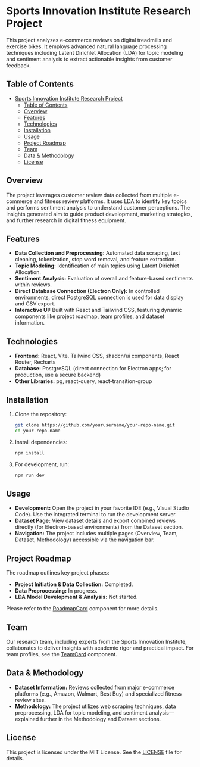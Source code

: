 # Sports Innovation Institute Research Project

This project analyzes e-commerce reviews on digital treadmills and exercise bikes. It employs advanced natural language processing techniques including Latent Dirichlet Allocation (LDA) for topic modeling and sentiment analysis to extract actionable insights from customer feedback.

## Table of Contents

- [Sports Innovation Institute Research Project](#sports-innovation-institute-research-project)
  - [Table of Contents](#table-of-contents)
  - [Overview](#overview)
  - [Features](#features)
  - [Technologies](#technologies)
  - [Installation](#installation)
  - [Usage](#usage)
  - [Project Roadmap](#project-roadmap)
  - [Team](#team)
  - [Data \& Methodology](#data--methodology)
  - [License](#license)

## Overview

The project leverages customer review data collected from multiple e-commerce and fitness review platforms. It uses LDA to identify key topics and performs sentiment analysis to understand customer perceptions. The insights generated aim to guide product development, marketing strategies, and further research in digital fitness equipment.

## Features

- **Data Collection and Preprocessing:** Automated data scraping, text cleaning, tokenization, stop word removal, and feature extraction.
- **Topic Modeling:** Identification of main topics using Latent Dirichlet Allocation.
- **Sentiment Analysis:** Evaluation of overall and feature-based sentiments within reviews.
- **Direct Database Connection (Electron Only):** In controlled environments, direct PostgreSQL connection is used for data display and CSV export.
- **Interactive UI:** Built with React and Tailwind CSS, featuring dynamic components like project roadmap, team profiles, and dataset information.

## Technologies

- **Frontend:** React, Vite, Tailwind CSS, shadcn/ui components, React Router, Recharts
- **Database:** PostgreSQL (direct connection for Electron apps; for production, use a secure backend)
- **Other Libraries:** pg, react-query, react-transition-group

## Installation

1. Clone the repository:
   ```bash
   git clone https://github.com/yourusername/your-repo-name.git
   cd your-repo-name
   ```

2. Install dependencies:
   ```bash
   npm install
   ```
   
3. For development, run:
   ```bash
   npm run dev
   ```

## Usage

- **Development:** Open the project in your favorite IDE (e.g., Visual Studio Code). Use the integrated terminal to run the development server.
- **Dataset Page:** View dataset details and export combined reviews directly (for Electron-based environments) from the Dataset section.
- **Navigation:** The project includes multiple pages (Overview, Team, Dataset, Methodology) accessible via the navigation bar.

## Project Roadmap

The roadmap outlines key project phases:
- **Project Initiation & Data Collection:** Completed.
- **Data Preprocessing:** In progress.
- **LDA Model Development & Analysis:** Not started.

Please refer to the [RoadmapCard](src/components/RoadmapCard.tsx) component for more details.

## Team

Our research team, including experts from the Sports Innovation Institute, collaborates to deliver insights with academic rigor and practical impact. For team profiles, see the [TeamCard](src/components/TeamCard.tsx) component.

## Data & Methodology

- **Dataset Information:** Reviews collected from major e-commerce platforms (e.g., Amazon, Walmart, Best Buy) and specialized fitness review sites.
- **Methodology:** The project utilizes web scraping techniques, data preprocessing, LDA for topic modeling, and sentiment analysis—explained further in the Methodology and Dataset sections.

## License

This project is licensed under the MIT License. See the [LICENSE](LICENSE) file for details. 
